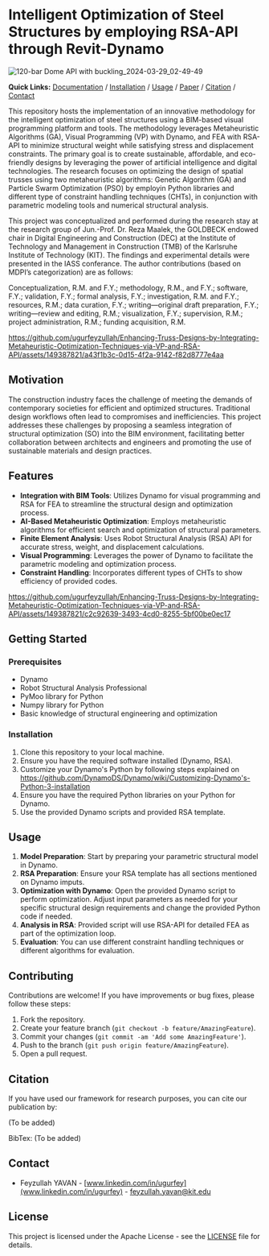 # Intelligent Optimization of Steel Structures by employing RSA-API through Revit-Dynamo
![120-bar Dome API with buckling_2024-03-29_02-49-49](https://github.com/ugurfeyzullah/Enhancing-Truss-Designs-by-Integrating-Metaheuristic-Optimization-Techniques-via-VP-and-RSA-API/assets/149387821/f52bd773-4d09-4b9c-8f2e-f2595d42febb)


**Quick Links:** [Documentation](#features) / [Installation](#installation) / [Usage](#usage) / [Paper](#acknowledgments) /  [Citation](#citation) / [Contact](#contact)

This repository hosts the implementation of an innovative methodology for the intelligent optimization of steel structures using a BIM-based visual programming platform and tools. The methodology leverages Metaheuristic Algorithms (GA), Visual Programming (VP) with Dynamo, and FEA with RSA-API to minimize structural weight while satisfying stress and displacement constraints. The primary goal is to create sustainable, affordable, and eco-friendly designs by leveraging the power of artificial intelligence and digital technologies. The research focuses on optimizing the design of spatial trusses using two metaheuristic algorithms: Genetic Algorithm (GA) and Particle Swarm Optimization (PSO) by employin Python libraries and different type of constraint handling techniques (CHTs), in conjunction with parametric modeling tools and numerical structural analysis.

This project was conceptualized and performed during the research stay at the research group of Jun.-Prof. Dr. Reza Maalek, the GOLDBECK endowed chair in Digital Engineering and Construction (DEC) at the Institute of Technology and Management in Construction (TMB) of the Karlsruhe Institute of Technology (KIT). The findings and experimental details were presented in the IASS conferance. The author contributions (based on MDPI’s categorization) are as follows:

Conceptualization, R.M. and F.Y.; methodology, R.M., and F.Y.; software, F.Y.; validation, F.Y.; formal analysis, F.Y.; investigation, R.M. and F.Y.; resources, R.M.; data curation, F.Y.; writing—original draft preparation, F.Y.; writing—review and editing, R.M.; visualization, F.Y.; supervision, R.M.; project administration, R.M.; funding acquisition, R.M.


https://github.com/ugurfeyzullah/Enhancing-Truss-Designs-by-Integrating-Metaheuristic-Optimization-Techniques-via-VP-and-RSA-API/assets/149387821/a43f1b3c-0d15-4f2a-9142-f82d8777e4aa


## Motivation

The construction industry faces the challenge of meeting the demands of contemporary societies for efficient and optimized structures. Traditional design workflows often lead to compromises and inefficiencies. This project addresses these challenges by proposing a seamless integration of structural optimization (SO) into the BIM environment, facilitating better collaboration between architects and engineers and promoting the use of sustainable materials and design practices.

## Features

- **Integration with BIM Tools**: Utilizes Dynamo for visual programming and RSA for FEA to streamline the structural design and optimization process.
- **AI-Based Metaheuristic Optimization**: Employs metaheuristic algorithms for efficient search and optimization of structural parameters.
- **Finite Element Analysis**: Uses Robot Structural Analysis (RSA) API for accurate stress, weight, and displacement calculations.
- **Visual Programming**: Leverages the power of Dynamo to facilitate the parametric modeling and optimization process.
- **Constraint Handling**: Incorporates different types of CHTs to show efficiency of provided codes.



https://github.com/ugurfeyzullah/Enhancing-Truss-Designs-by-Integrating-Metaheuristic-Optimization-Techniques-via-VP-and-RSA-API/assets/149387821/c2c92639-3493-4cd0-8255-5bf00be0ec17




## Getting Started

### Prerequisites

- Dynamo 
- Robot Structural Analysis Professional
- PyMoo library for Python
- Numpy library for Python
- Basic knowledge of structural engineering and optimization

### Installation

1. Clone this repository to your local machine.
2. Ensure you have the required software installed (Dynamo, RSA).
3. Customize your Dynamo's Python by following steps explained on https://github.com/DynamoDS/Dynamo/wiki/Customizing-Dynamo's-Python-3-installation
4. Ensure you have the required Python libraries on your Python for Dynamo.
5. Use the provided Dynamo scripts and provided RSA template.

## Usage

1. **Model Preparation**: Start by preparing your parametric structural model in Dynamo.
2. **RSA Preparation**: Ensure your RSA template has all sections mentioned on Dynamo imputs.
3. **Optimization with Dynamo**: Open the provided Dynamo script to perform optimization. Adjust input parameters as needed for your specific structural design requirements and change the provided Python code if needed.
4. **Analysis in RSA**: Provided script will use RSA-API for detailed FEA as part of the optimization loop.
5. **Evaluation**: You can use different constraint handling techniques or different algorithms for evaluation.
   
## Contributing

Contributions are welcome! If you have improvements or bug fixes, please follow these steps:

1. Fork the repository.
2. Create your feature branch (`git checkout -b feature/AmazingFeature`).
3. Commit your changes (`git commit -am 'Add some AmazingFeature'`).
4. Push to the branch (`git push origin feature/AmazingFeature`).
5. Open a pull request.

## Citation

If you have used our framework for research purposes, you can cite our publication by:

(To be added)

BibTex:
(To be added)

## Contact

- Feyzullah YAVAN - [www.linkedin.com/in/ugurfey](www.linkedin.com/in/ugurfey) - feyzullah.yavan@kit.edu

## License

This project is licensed under the Apache License - see the [LICENSE](LICENSE) file for details.
